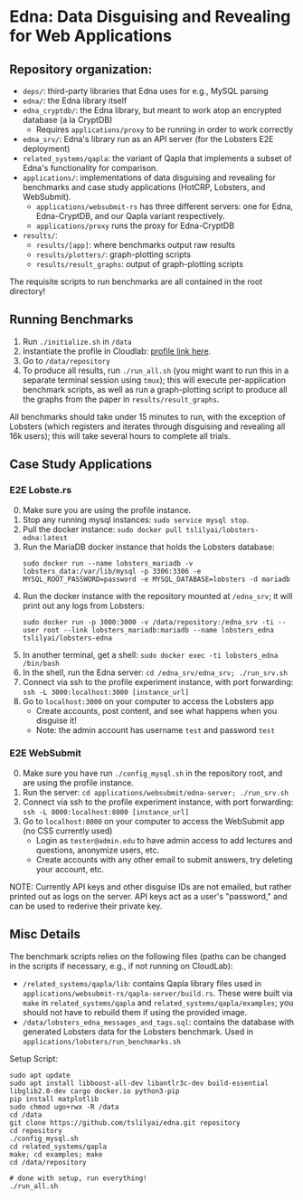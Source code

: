 # Edna: Data Disguising and Revealing for Web Applications

## Repository organization:
* `deps/`: third-party libraries that Edna uses for e.g., MySQL parsing
* `edna/`: the Edna library itself
* `edna_cryptdb/`: the Edna library, but meant to work atop an encrypted database (a la CryptDB)
    *  Requires `applications/proxy` to be running in order to work correctly
* `edna_srv/`: Edna's library run as an API server (for the Lobsters E2E deployment)
* `related_systems/qapla`: the variant of Qapla that implements a subset of
    Edna's functionality for comparison.
* `applications/`: implementations of data disguising and revealing for
    benchmarks and case study applications (HotCRP, Lobsters, and WebSubmit).
    * `applications/websubmit-rs` has three different servers: one for Edna,
    Edna-CryptDB, and our Qapla variant respectively.
    * `applications/proxy` runs the proxy for Edna-CryptDB
* `results/`: 
    * `results/[app]`: where benchmarks output raw results 
    * `results/plotters/`: graph-plotting scripts 
    * `results/result_graphs`: output of graph-plotting scripts

The requisite scripts to run benchmarks are all contained in the root directory!

## Running Benchmarks
1. Run `./initialize.sh` in `/data`
2. Instantiate the profile in Cloudlab: [profile link here](https://www.cloudlab.us/p/b76044dd7715375f24a70b3be8f48a694c7a934b).
3. Go to `/data/repository`
4. To produce all results, run `./run_all.sh` (you might want to run this in a separate terminal session using `tmux`); this will execute per-application benchmark scripts, as well as run a graph-plotting script to produce all the
graphs from the paper in `results/result_graphs`.

All benchmarks should take under 15 minutes to run, with the exception of
Lobsters (which registers and iterates through disguising and revealing all 16k users); this will take 
several hours to complete all trials.

## Case Study Applications

### E2E Lobste.rs
0. Make sure you are using the profile instance.
1. Stop any running mysql instances: `sudo service mysql stop`.
2. Pull the docker instance: `sudo docker pull tslilyai/lobsters-edna:latest`
3. Run the MariaDB docker instance that holds the Lobsters database:
   ```
   sudo docker run --name lobsters_mariadb -v lobsters_data:/var/lib/mysql -p 3306:3306 -e MYSQL_ROOT_PASSWORD=password -e MYSQL_DATABASE=lobsters -d mariadb
   ```
4. Run the docker instance with the repository mounted at `/edna_srv`; it will print out any logs from Lobsters:
   ```
   sudo docker run -p 3000:3000 -v /data/repository:/edna_srv -ti --user root --link lobsters_mariadb:mariadb --name lobsters_edna tslilyai/lobsters-edna
   ```
5. In another terminal, get a shell: `sudo docker exec -ti lobsters_edna /bin/bash`
6. In the shell, run the Edna server: `cd /edna_srv/edna_srv; ./run_srv.sh`
7. Connect via ssh to the profile experiment instance, with port forwarding: `ssh -L 3000:localhost:3000 [instance_url]`
8. Go to `localhost:3000` on your computer to access the Lobsters app
   * Create accounts, post content, and see what happens when you disguise it!
   * Note: the admin account has username `test` and password `test`
     
### E2E WebSubmit
0. Make sure you have run `./config_mysql.sh` in the repository root, and are using the profile instance.
1. Run the server: `cd applications/websubmit/edna-server; ./run_srv.sh`
2. Connect via ssh to the profile experiment instance, with port forwarding: `ssh -L 8000:localhost:8000 [instance_url]`
3. Go to `localhost:8000` on your computer to access the WebSubmit app (no CSS currently used)
   * Login as `tester@admin.edu` to have admin access to add lectures and questions, anonymize users, etc.
   * Create accounts with any other email to submit answers, try deleting your account, etc.

NOTE: Currently API keys and other disguise IDs are not emailed, but rather printed out as logs on the server. API keys act as a user's "password," and can be used to rederive their private key.

## Misc Details
The benchmark scripts relies on the following files (paths can be changed in the scripts if necessary, e.g., if not running on CloudLab):
* `/related_systems/qapla/lib`: contains Qapla library files used in `applications/websubmit-rs/qapla-server/build.rs`. These were built via `make` in `related_systems/qapla` and `related_systems/qapla/examples`; you should not have to rebuild them if using the provided image.
* `/data/lobsters_edna_messages_and_tags.sql`: contains the 
    database with generated Lobsters data for the Lobsters benchmark. Used in
    `applications/lobsters/run_benchmarks.sh`

Setup Script:
```
sudo apt update
sudo apt install libboost-all-dev libantlr3c-dev build-essential libglib2.0-dev cargo docker.io python3-pip
pip install matplotlib
sudo chmod ugo+rwx -R /data
cd /data
git clone https://github.com/tslilyai/edna.git repository
cd repository
./config_mysql.sh
cd related_systems/qapla
make; cd examples; make
cd /data/repository

# done with setup, run everything!
./run_all.sh
```
   
